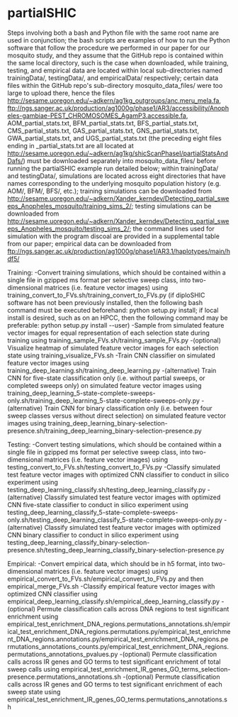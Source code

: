 # partialSHIC

Steps involving both a bash and Python file with the same root name are used in conjunction; the bash scripts are examples of how to run the Python software that follow the procedure we performed in our paper for our mosquito study, and they assume that the GitHub repo is contained within the same local directory, such is the case when downloaded, while training, testing, and empirical data are located within local sub-directories named trainingData/, testingData/, and empiricalData/ respectively; certain data files within the GitHub repo's sub-directory mosquito_data_files/ were too large to upload there, hence the files http://sesame.uoregon.edu/~adkern/ag1kg_outgroups/anc.meru_mela.fa, ftp://ngs.sanger.ac.uk/production/ag1000g/phase1/AR3/accessibility/Anopheles-gambiae-PEST_CHROMOSOMES_AgamP3.accessible.fa, AOM_partial_stats.txt, BFM_partial_stats.txt, BFS_partial_stats.txt, CMS_partial_stats.txt, GAS_partial_stats.txt, GNS_partial_stats.txt, GWA_partial_stats.txt, and UGS_partial_stats.txt (the preceding eight files ending in _partial_stats.txt are all located at http://sesame.uoregon.edu/~adkern/ag1kg/shicScanPhaseI/partialStatsAndDafs/) must be downloaded separately into mosquito_data_files/ before running the partialSHIC example run detailed below; within trainingData/ and testingData/, simulations are located across eight directories that have names corresponding to the underlying mosquito population history (e.g. AOM/, BFM/, BFS/, etc.); training simulations can be downloaded from http://sesame.uoregon.edu/~adkern/Xander_kerndev/Detecting_partial_sweeps_Anopheles_mosquito/training_sims_2/; testing simulations can be downloaded from http://sesame.uoregon.edu/~adkern/Xander_kerndev/Detecting_partial_sweeps_Anopheles_mosquito/testing_sims_2/; the command lines used for simulation with the program discoal are provided in a supplemental table from our paper; empirical data can be downloaded from ftp://ngs.sanger.ac.uk/production/ag1000g/phase1/AR3.1/haplotypes/main/hdf5/

Training:
-Convert training simulations, which should be contained within a single file in gzipped ms format per selective sweep class, into two-dimensional matrices (i.e. feature vector images) using training_convert_to_FVs.sh/training_convert_to_FVs.py (if diploSHIC software has not been previously installed, then the following bash command must be executed beforehand: python setup.py install; if local install is desired, such as on an HPCC, then the following command may be preferable: python setup.py install --user)
-Sample from simulated feature vector images for equal representation of each selection state during training using training_sample_FVs.sh/training_sample_FVs.py
-(optional) Visualize heatmap of simulated feature vector images for each selection state using training_visualize_FVs.sh
-Train CNN classifier on simulated feature vector images using training_deep_learning.sh/training_deep_learning.py
-(alternative) Train CNN for five-state classification only (i.e. without partial sweeps, or completed sweeps only) on simulated feature vector images using training_deep_learning_5-state-complete-sweeps-only.sh/training_deep_learning_5-state-complete-sweeps-only.py
-(alternative) Train CNN for binary classification only (i.e. between four sweep classes versus without direct selection) on simulated feature vector images using training_deep_learning_binary-selection-presence.sh/training_deep_learning_binary-selection-presence.py

Testing:
-Convert testing simulations, which should be contained within a single file in gzipped ms format per selective sweep class, into two-dimensional matrices (i.e. feature vector images) using testing_convert_to_FVs.sh/testing_convert_to_FVs.py
-Classify simulated test feature vector images with optimized CNN classifier to conduct in silico experiment using testing_deep_learning_classify.sh/testing_deep_learning_classify.py
-(alternative) Classify simulated test feature vector images with optimized CNN five-state classifier to conduct in silico experiment using testing_deep_learning_classify_5-state-complete-sweeps-only.sh/testing_deep_learning_classify_5-state-complete-sweeps-only.py
-(alternative) Classify simulated test feature vector images with optimized CNN binary classifier to conduct in silico experiment using testing_deep_learning_classify_binary-selection-presence.sh/testing_deep_learning_classify_binary-selection-presence.py

Empirical:
-Convert empirical data, which should be in h5 format, into two-dimensional matrices (i.e. feature vector images) using empirical_convert_to_FVs.sh/empirical_convert_to_FVs.py and then empirical_merge_FVs.sh
-Classify empirical feature vector images with optimized CNN classifier using empirical_deep_learning_classify.sh/empirical_deep_learning_classify.py
-(optional) Permute classification calls across DNA regions to test significant enrichment using empirical_test_enrichment_DNA_regions.permutations_annotations.sh/empirical_test_enrichment_DNA_regions.permutations.py/empirical_test_enrichment_DNA_regions.annotations.py/empirical_test_enrichment_DNA_regions.permutations_annotations_counts.py/empirical_test_enrichment_DNA_regions.permutations_annotations_pvalues.py
-(optional) Permute classification calls across IR genes and GO terms to test significant enrichment of total sweep calls using empirical_test_enrichment_IR_genes_GO_terms_selection-presence.permutations_annotations.sh
-(optional) Permute classification calls across IR genes and GO terms to test significant enrichment of each sweep state using empirical_test_enrichment_IR_genes_GO_terms.permutations_annotations.sh

